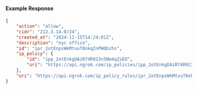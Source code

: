 <!-- Code generated for API Clients. DO NOT EDIT. -->

#### Example Response

```json
{
	"action": "allow",
	"cidr": "212.3.14.0/24",
	"created_at": "2024-11-15T14:24:01Z",
	"description": "nyc office",
	"id": "ipr_2otEnpsWkMtvuT8okq2nPWQbzhs",
	"ip_policy": {
		"id": "ipp_2otEnkgDAiR74R923n5Nm4qZsEO",
		"uri": "https://api.ngrok.com/ip_policies/ipp_2otEnkgDAiR74R923n5Nm4qZsEO"
	},
	"uri": "https://api.ngrok.com/ip_policy_rules/ipr_2otEnpsWkMtvuT8okq2nPWQbzhs"
}
```
